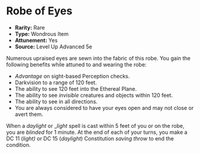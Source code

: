 # Robe of Eyes

- **Rarity:** Rare
- **Type:** Wondrous Item
- **Attunement:** Yes
- **Source:** Level Up Advanced 5e

Numerous upraised eyes are sewn into the fabric of this robe. You gain the following benefits while attuned to and wearing the robe:

* _Advantage_  on sight-based Perception checks.
* Darkvision to a range of 120 feet.
* The ability to see 120 feet into the Ethereal Plane.
* The ability to see _invisible_  creatures and objects within 120 feet.
* The ability to see in all directions.
* You are always considered to have your eyes open and may not close or avert them.

 When a _daylight_ or __light_ spell is cast within 5 feet of you or on the robe, you are _blinded_  for 1 minute. At the end of each of your turns, you make a DC 11 (_light)_ or DC 15 (_daylight_) Constitution _saving throw_  to end the condition.
